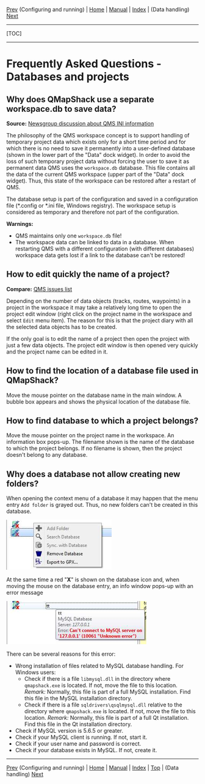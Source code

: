 [Prev](DocFaqConfig) (Configuring and running) | [Home](Home) | [Manual](DocMain) | [Index](AxAdvIndex) | (Data handling) [Next](DocFaqHandling)
- - -
[TOC]
- - -

# Frequently Asked Questions - Databases and projects



## Why does QMapShack use a separate workspace.db to save data?

**Source:** [Newsgroup discussion about QMS INI information](https://sourceforge.net/p/qlandkartegt/mailman/message/35276035)

The philosophy of the QMS workspace concept is to support handling of temporary project data which exists only for a short time
period and for which there is no need to save it permanently into a user-defined database
(shown in the lower part of the "Data" dock widget).
In order to avoid the loss of such temporary project data without
forcing the user to save it as permanent data QMS uses the `workspace.db` database. This file contains all the data of the
current QMS workspace (upper part of the "Data" dock widget). Thus, this state of the workspace can be restored after a
restart of QMS.

The database setup is part of the configuration and saved in a configuration file (*.config or *.ini file, Windows registry). The workspace setup
is considered as temporary and therefore not part of the configuration.

**Warnings:**
* QMS maintains only one `workspace.db` file!
* The workspace data can be linked to data in a database. When restarting QMS with a different configuration
(with different databases) workspace data gets lost if a link to the database can't be restored!

## How to edit quickly the name of a project?

**Compare:** [QMS issues list](https://bitbucket.org/maproom/qmapshack/issues/160/update-of-diary-after-adding-a-waypoint)

Depending on the number of data objects (tracks, routes, waypoints) in a project in the workspace it may take a relatively long time
to open the project edit window (right click on the project name in the workspace and select `Edit` menu item).
The reason for this is that the project diary with all the selected data objects has to be created.

If the only goal is to edit the name of a project then open the project with just a few data objects. The project edit
window is then opened very quickly and the project name can be edited in it.

## How to find the location of a database file used in QMapShack?

Move the mouse pointer on the database name in the main window. A bubble box appears and shows the physical location of the
database file.

## How to find database to which a project belongs?

Move the mouse pointer on the project name in the workspace. An information box pops-up. The filename shown is the name of the
database to which the project belongs. If no filename is shown, then the project doesn't belong to any database.

## Why does a database not allow creating new folders?

When opening the context menu of a database it may happen that the menu entry `Add folder` is grayed out. Thus, no new folders can't be
created in this database.

![Database menu grayed out](images/DocFaq/MySqlNoFolder.jpg "Add folder menu grayed out")

At the same time a red "__X__" is shown on the database icon and, when moving the mouse on the database entry, an info window pops-up
with an error message

![Database error](images/DocFaq/MySqlNoConnect.jpg "Database error")

There can be several reasons for this error:

* Wrong installation of files related to MySQL database handling. For Windows users:
    * Check if there is a file `libmysql.dll` in the directory where `qmapshack.exe` is located. If not, move the file to this location. _Remark:_ Normally, this file is 
      part of a full MySQL installation. Find this file in the MySQL installation directory.   
    * Check if there is a file `sqldrivers\qsqlmysql.dll` relative to the directory where `qmapshack.exe` is located. If not, move the 
      file to this location. _Remark:_ Normally, this file is 
      part of a full Qt installation. Find this file in the Qt installation directory.   
* Check if MySQL version is 5.6.5 or greater.
* Check if your MySQL client is running. If not, start it.
* Check if your user name and password is correct.
* Check if your database exists in MySQL. If not, create it.
        
- - -
[Prev](DocFaqConfig) (Configuring and running) | [Home](Home) | [Manual](DocMain) | [Index](AxAdvIndex) | [Top](#) | (Data handling) [Next](DocFaqHandling)
